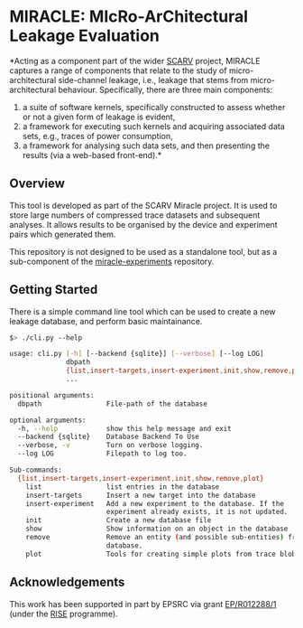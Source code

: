 # MIRACLE: MIcRo-ArChitectural Leakage Evaluation

<!--- -------------------------------------------------------------------- --->

*Acting as a component part of the wider
[SCARV](https://www.scarv.org)
project,
MIRACLE captures a range of components that relate to the study of 
micro-architectural side-channel leakage, i.e., leakage that stems
from micro-architectural behaviour.  Specifically, there are three
main components:
1) a suite of software kernels, specifically constructed to assess
   whether or not a given form of leakage is evident,
2) a framework for executing such kernels and acquiring associated
   data sets, e.g., traces of power consumption,
3) a framework for analysing such data sets, and then presenting 
   the results (via a web-based front-end).*

<!--- -------------------------------------------------------------------- --->

## Overview

This tool is developed as part of the SCARV Miracle project.
It is used to store large numbers of compressed trace datasets
and subsequent analyses.
It allows results to be organised by the device and experiment
pairs which generated them.

This repository is not designed to be used as a standalone tool, but
as a sub-component of the
[miracle-experiments](https://github.com/scarv/miracle-experiments)
repository.

## Getting Started

There is a simple command line tool which can be used to create a
new leakage database, and perform basic maintainance.

```sh
$> ./cli.py --help

usage: cli.py [-h] [--backend {sqlite}] [--verbose] [--log LOG]
              dbpath
              {list,insert-targets,insert-experiment,init,show,remove,plot}
              ...

positional arguments:
  dbpath                File-path of the database

optional arguments:
  -h, --help            show this help message and exit
  --backend {sqlite}    Database Backend To Use
  --verbose, -v         Turn on verbose logging.
  --log LOG             Filepath to log too.

Sub-commands:
  {list,insert-targets,insert-experiment,init,show,remove,plot}
    list                list entries in the database
    insert-targets      Insert a new target into the database
    insert-experiment   Add a new experiment to the database. If the
                        experiment already exists, it is not updated.
    init                Create a new database file
    show                Show information on an object in the database
    remove              Remove an entity (and possible sub-entities) from the
                        database.
    plot                Tools for creating simple plots from trace blobs
```

<!--- -------------------------------------------------------------------- --->

## Acknowledgements

This work has been supported in part
by EPSRC via grant
[EP/R012288/1](https://gow.epsrc.ukri.org/NGBOViewGrant.aspx?GrantRef=EP/R012288/1) (under the [RISE](http://www.ukrise.org) programme).

<!--- -------------------------------------------------------------------- --->

